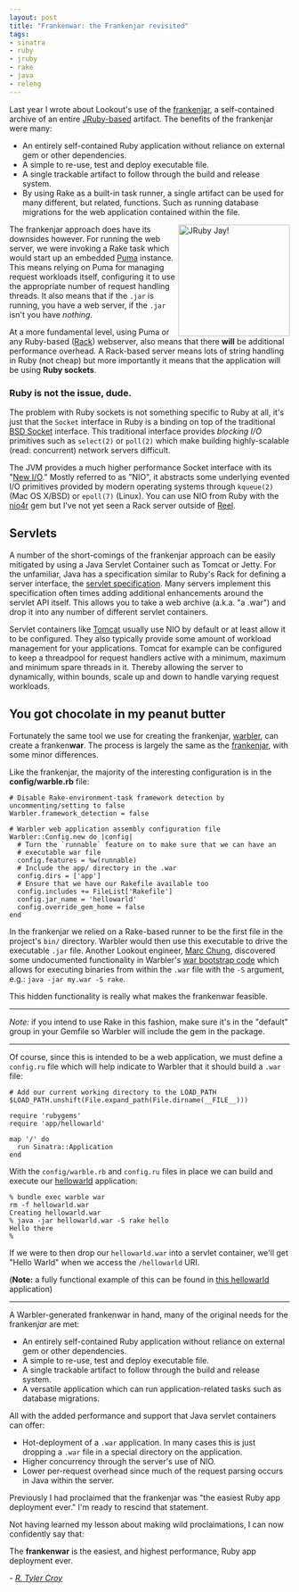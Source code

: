 ```yaml
---
layout: post
title: "Frankenwar: the Frankenjar revisited"
tags:
- sinatra
- ruby
- jruby
- rake
- java
- releng
---
```


Last year I wrote about Lookout's use of the
[frankenjar](/2013/08/deploying-the-frankenjar/), a self-contained archive of
an entire [JRuby-based](http://jruby.org) artifact. The benefits of the
frankenjar were many:

 * An entirely self-contained Ruby application without reliance on external
   gem or other dependencies.
 * A simple to re-use, test and deploy executable file.
 * A single trackable artifact to follow through the build and release system.
 * By using Rake as a built-in task runner, a single artifact can be used for
   many different, but related, functions. Such as running database migrations
   for the web application contained within the file.

<img src="/images/jruby_large.png" alt="JRuby Jay!" width="200" align="right"/>

The frankenjar approach does have its downsides however. For running the web
server, we were invoking a Rake task which would start up an embedded
[Puma](http://puma.io) instance. This means relying on Puma for managing
request workloads itself, configuring it to use the appropriate number of
request handling threads. It also means that if the `.jar` is running, you have
a web server, if the `.jar` isn't you have *nothing.*

At a more fundamental level, using Puma or any Ruby-based
([Rack](http://rack.github.io/)) webserver, also means that there **will** be
additional performance overhead. A Rack-based server means lots of string
handling in Ruby (not cheap) but more importantly it means that the application
will be using **Ruby sockets**.

### Ruby is not the issue, dude.

The problem with Ruby sockets is not something specific to Ruby at all, it's
just that the `Socket` interface in Ruby is a binding on top of the traditional
[BSD Socket](http://en.wikipedia.org/wiki/Berkeley_sockets) interface. This
traditional interface provides *blocking I/O* primitives such as `select(2)` or
`poll(2)` which make building highly-scalable (read: concurrent) network
servers difficult.

The JVM provides a much higher performance Socket interface with its "[New
I/O](https://en.wikipedia.org/wiki/New_I/O)." Mostly referred to as "NIO", it
abstracts some underlying evented I/O primitives provided by modern operating
systems through `kqueue(2)` (Mac OS X/BSD) or `epoll(7)` (Linux). You can use
NIO from Ruby with the [nio4r](https://github.com/celluloid/nio4r) gem but I've
not yet seen a Rack server outside of [Reel](https://github.com/celluloid/reel).


## Servlets

A number of the short-comings of the frankenjar approach can be easily
mitigated by using a Java Servlet Container such as Tomcat or Jetty. For the
unfamiliar, Java has a specification similar to Ruby's Rack for defining a
server interface, the [servlet
specification](https://en.wikipedia.org/wiki/Java\_Servlet#History). Many
servers implement this specification often times adding additional enhancements
around the servlet API itself. This allows you to take a web archive (a.k.a. "a
.war") and drop it into any number of different servlet containers.

Servlet containers like [Tomcat](http://tomcat.apache.org/) usually use NIO by
default or at least allow it to be configured. They also typically provide some
amount of workload management for your applications. Tomcat for example can be
configured to keep a threadpool for request handlers active with a minimum, maximum and
minimum spare threads in it. Thereby allowing the server to dynamically, within
bounds, scale up and down to handle varying request workloads.


## You got chocolate in my peanut butter

Fortunately the same tool we use for creating the frankenjar,
[warbler](https://github.com/jruby/warbler), can create a franken**war**. The
process is largely the same as the
[frankenjar](/2013/08/deploying-the-frankenjar/), with some minor differences.


Like the frankenjar, the majority of the interesting configuration is in the
**config/warble.rb** file:

    # Disable Rake-environment-task framework detection by uncommenting/setting to false
    Warbler.framework_detection = false

    # Warbler web application assembly configuration file
    Warbler::Config.new do |config|
      # Turn the `runnable` feature on to make sure that we can have an
      # executable war file
      config.features = %w(runnable)
      # Include the app/ directory in the .war
      config.dirs = ['app']
      # Ensure that we have our Rakefile available too
      config.includes += FileList['Rakefile']
      config.jar_name = 'hellowarld'
      config.override_gem_home = false
    end

In the frankenjar we relied on a Rake-based runner to be the first file in the
project's `bin/` directory. Warbler would then use this executable to drive the
executable `.jar` file. Another Lookout engineer, [Marc
Chung](https://github.com/mchung), discovered some undocumented functionality
in Warbler's [war bootstrap
code](https://github.com/jruby/warbler/blob/master/ext/WarMain.java) which
allows for executing binaries from within the `.war` file with the `-S`
argument, e.g.: `java -jar my.war -S rake`.

This hidden functionality is really what makes the frankenwar feasible.

----

*Note:* if you intend to use Rake in this fashion, make sure it's in the
"default" group in your Gemfile so Warbler will include the gem in the package.

----

Of course, since this is intended to be a web application, we must define a
`config.ru` file which will help indicate to Warbler that it should build a
`.war` file:

    # Add our current working directory to the LOAD_PATH
    $LOAD_PATH.unshift(File.expand_path(File.dirname(__FILE__)))

    require 'rubygems'
    require 'app/hellowarld'

    map '/' do
      run Sinatra::Application
    end

With the `config/warble.rb` and `config.ru` files in place we can build and
execute our [hellowarld](https://github.com/rtyler/hellowarld) application:

    % bundle exec warble war
    rm -f hellowarld.war
    Creating hellowarld.war
    % java -jar hellowarld.war -S rake hello
    Hello there
    %

If we were to then drop our `hellowarld.war` into a servlet container, we'll
get "Hello Warld" when we access the `/hellowarld` URI.

(**Note:** a fully functional example of this can be found in [this
hellowarld](https://github.com/rtyler/hellowarld) application)


----

A Warbler-generated frankenwar in hand, many of the original needs for the
franken*jar* are met:

 * An entirely self-contained Ruby application without reliance on external
   gem or other dependencies.
 * A simple to re-use, test and deploy executable file.
 * A single trackable artifact to follow through the build and release system.
 * A versatile application which can run application-related tasks such as
   database migrations.


All with the added performance and support that Java servlet containers can
offer:

 * Hot-deployment of a `.war` application. In many cases this is just dropping
   a `.war` file in a special directory on the application.
 * Higher concurrency through the server's use of NIO.
 * Lower per-request overhead since much of the request parsing occurs in Java
   within the server.

Previously I had proclaimed that the frankenjar was "the easiest Ruby app
deployment ever." I'm ready to rescind that statement.

Not having learned my lesson about making wild proclaimations, I can now
confidently say that:

The **frankenwar** is the easiest, and highest performance, Ruby app deployment
ever.



*- [R. Tyler Croy](https://github.com/rtyler)*
